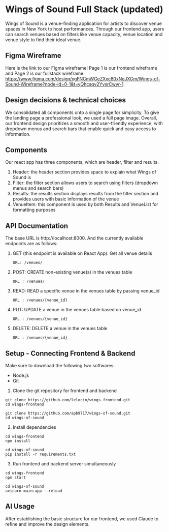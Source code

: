 # Wings of Sound Full Stack (updated)
Wings of Sound is a venue-finding application for artists to discover venue spaces in New York to host performances. Through our frontend app, users can search venues based on filters like venue capacity, venue location and venue style to find their ideal venue. 

## Figma Wireframe 
Here is the link to our Figma wireframe! Page 1 is our frontend wireframe and Page 2 is our fullstack wireframe. 
https://www.figma.com/design/xgFNCmWGeZXxc80xNeJXGm/Wings-of-Sound-Wireframe?node-id=0-1&t=yQhcsqv2YvsrCwyr-1

## Design decisions & technical choices 
We consolidated all components onto a single page for simplicity. To give the landing page a professional look, we used a full page image. Overall, our frontend design prioritizes a smooth and user-friendly experience, with dropdown menus and search bars that enable quick and easy access to information.

## Components 
Our react app has three components, which are header, filter and results. 
1. Header: the header section provides space to explain what Wings of Sound is 
2. Filter: the filter section allows users to search using filters (dropdown menus and search bars)
3. Results: the results section displays results from the filter section and provides users with basic information of the venue
4. VenueItem: this component is used by both Results and VenueList for formatting purposes

## API Documentation
The base URL is http://localhost:8000. And the currently available endpoints are as follows: 
1. GET (this endpoint is available on React App): Get all venue details
     ```
     URL: /venues/
     ```
2. POST: CREATE non-existing venue(s) in the venues table
     ```
     URL : /venues/
     ```
3. READ: READ a specific venue in the venues table by passing venue_id
     ```
     URL : /venues/{venue_id}
     ```
4. PUT: UPDATE a venue in the venues table based on venue_id
     ```
     URL : /venues/{venue_id}
     ```
5. DELETE: DELETE a venue in the venues table
     ```
     URL : /venues/{venue_id}
     ```

## Setup - Connecting Frontend & Backend 
Make sure to download the following two softwares: 
- Node.js 
- Git

1. Clone the git repository for frontend and backend 
```
git clone https://github.com/lelocin/wings-frontend.git
cd wings-frontend

git clone https://github.com/apb9717/wings-of-sound.git
cd wings-of-sound
```
2. Install dependencies
```
cd wings-frontend
npm install
```
```
cd wings-of-sound
pip install -r requirements.txt
```
3. Run frontend and backend server simultaneously 
```
cd wings-frontend
npm start
```
```
cd wings-of-sound
uvicorn main:app --reload
```
## AI Usage
After establishing the basic structure for our frontend, we used Claude to refine and improve the design elements.
